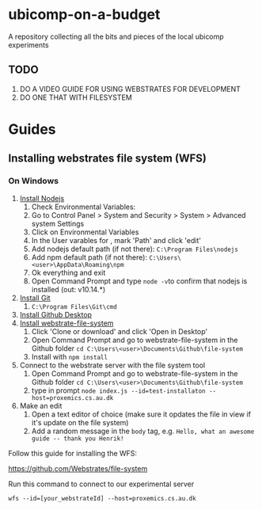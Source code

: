 # ubicomp-on-a-budget
A repository collecting all the bits and pieces of the local ubicomp experiments


## TODO
1. DO A VIDEO GUIDE FOR USING WEBSTRATES FOR DEVELOPMENT
2. DO ONE THAT WITH FILESYSTEM

# Guides

## Installing webstrates file system (WFS)

### On Windows

1. [Install Nodejs](https://nodejs.org/en/)
    1. Check Environmental Variables:
    2. Go to Control Panel > System and Security > System > Advanced system Settings
    3. Click on Environmental Variables
    4. In the User varables for <user>, mark 'Path' and click 'edit'
    5. Add nodejs default path (if not there): `C:\Program Files\nodejs`
    6. Add npm default path (if not there): `C:\Users\<user>\AppData\Roaming\npm`
    7. Ok everything and exit
    8. Open Command Prompt and type `node -v`to confirm that nodejs is installed (out: v10.14.*)
2. [Install Git](https://git-scm.com/download/win)
    1. `C:\Program Files\Git\cmd`
3. [Install Github Desktop](https://desktop.github.com/)
4. [Install webstrate-file-system](https://github.com/Webstrates/file-system)
    1. Click 'Clone or download' and click 'Open in Desktop'
    2. Open Command Prompt and go to webstrate-file-system in the Github folder `cd C:\Users\<user>\Documents\Github\file-system`
    3. Install with `npm install`
5. Connect to the webstrate server with the file system tool
    1. Open Command Prompt and go to webstrate-file-system in the Github folder `cd C:\Users\<user>\Documents\Github\file-system`
    2. type in prompt `node index.js --id=test-installaton --host=proxemics.cs.au.dk`
6. Make an edit
    1. Open a text editor of choice (make sure it opdates the file in view if it's update on the file system)
    2. Add a random message in the `body` tag, e.g. `Hello, what an awesome guide -- thank you Henrik!`
  
    


Follow this guide for installing the WFS:

https://github.com/Webstrates/file-system

Run this command to connect to our experimental server

`wfs --id=[your_webstrateId] --host=proxemics.cs.au.dk`

